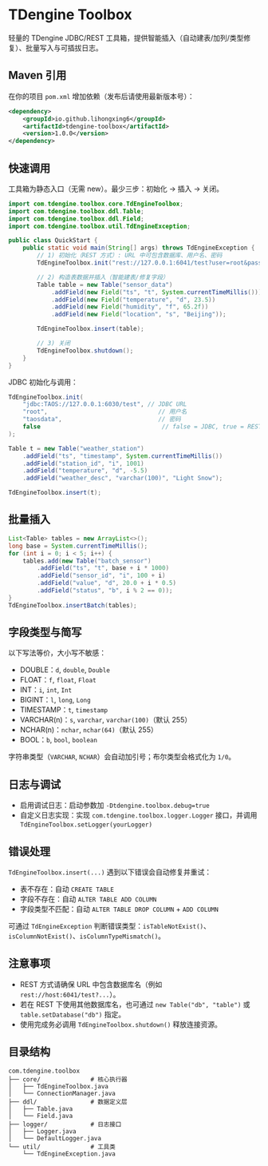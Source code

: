 # TDengine Toolbox

轻量的 TDengine JDBC/REST 工具箱，提供智能插入（自动建表/加列/类型修复）、批量写入与可插拔日志。

## Maven 引用

在你的项目 `pom.xml` 增加依赖（发布后请使用最新版本号）：

```xml
<dependency>
    <groupId>io.github.lihongxing6</groupId>
    <artifactId>tdengine-toolbox</artifactId>
    <version>1.0.0</version>
</dependency>
```

## 快速调用

工具箱为静态入口（无需 new）。最少三步：初始化 → 插入 → 关闭。

```java
import com.tdengine.toolbox.core.TdEngineToolbox;
import com.tdengine.toolbox.ddl.Table;
import com.tdengine.toolbox.ddl.Field;
import com.tdengine.toolbox.util.TdEngineException;

public class QuickStart {
    public static void main(String[] args) throws TdEngineException {
        // 1) 初始化（REST 方式）: URL 中可包含数据库、用户名、密码
        TdEngineToolbox.init("rest://127.0.0.1:6041/test?user=root&password=taosdata");

        // 2) 构造表数据并插入（智能建表/修复字段）
        Table table = new Table("sensor_data")
            .addField(new Field("ts", "t", System.currentTimeMillis()))
            .addField(new Field("temperature", "d", 23.5))
            .addField(new Field("humidity", "f", 65.2f))
            .addField(new Field("location", "s", "Beijing"));

        TdEngineToolbox.insert(table);

        // 3) 关闭
        TdEngineToolbox.shutdown();
    }
}
```

JDBC 初始化与调用：

```java
TdEngineToolbox.init(
    "jdbc:TAOS://127.0.0.1:6030/test", // JDBC URL
    "root",                               // 用户名
    "taosdata",                           // 密码
    false                                  // false = JDBC, true = REST
);

Table t = new Table("weather_station")
    .addField("ts", "timestamp", System.currentTimeMillis())
    .addField("station_id", "i", 1001)
    .addField("temperature", "d", -5.5)
    .addField("weather_desc", "varchar(100)", "Light Snow");

TdEngineToolbox.insert(t);
```

## 批量插入

```java
List<Table> tables = new ArrayList<>();
long base = System.currentTimeMillis();
for (int i = 0; i < 5; i++) {
    tables.add(new Table("batch_sensor")
        .addField("ts", "t", base + i * 1000)
        .addField("sensor_id", "i", 100 + i)
        .addField("value", "d", 20.0 + i * 0.5)
        .addField("status", "b", i % 2 == 0));
}
TdEngineToolbox.insertBatch(tables);
```

## 字段类型与简写

以下写法等价，大小写不敏感：

- DOUBLE：`d`, `double`, `Double`
- FLOAT：`f`, `float`, `Float`
- INT：`i`, `int`, `Int`
- BIGINT：`l`, `long`, `Long`
- TIMESTAMP：`t`, `timestamp`
- VARCHAR(n)：`s`, `varchar`, `varchar(100)`（默认 255）
- NCHAR(n)：`nchar`, `nchar(64)`（默认 255）
- BOOL：`b`, `bool`, `boolean`

字符串类型（`VARCHAR`, `NCHAR`）会自动加引号；布尔类型会格式化为 `1/0`。

## 日志与调试

- 启用调试日志：启动参数加 `-Dtdengine.toolbox.debug=true`
- 自定义日志实现：实现 `com.tdengine.toolbox.logger.Logger` 接口，并调用 `TdEngineToolbox.setLogger(yourLogger)`

## 错误处理

`TdEngineToolbox.insert(...)` 遇到以下错误会自动修复并重试：

- 表不存在：自动 `CREATE TABLE`
- 字段不存在：自动 `ALTER TABLE ADD COLUMN`
- 字段类型不匹配：自动 `ALTER TABLE DROP COLUMN` + `ADD COLUMN`

可通过 `TdEngineException` 判断错误类型：`isTableNotExist()`、`isColumnNotExist()`、`isColumnTypeMismatch()`。

## 注意事项

- REST 方式请确保 URL 中包含数据库名（例如 `rest://host:6041/test?...`）。
- 若在 REST 下使用其他数据库名，也可通过 `new Table("db", "table")` 或 `table.setDatabase("db")` 指定。
- 使用完成务必调用 `TdEngineToolbox.shutdown()` 释放连接资源。

## 目录结构

```
com.tdengine.toolbox
├── core/              # 核心执行器
│   ├── TdEngineToolbox.java
│   └── ConnectionManager.java
├── ddl/               # 数据定义层
│   ├── Table.java
│   └── Field.java
├── logger/            # 日志接口
│   ├── Logger.java
│   └── DefaultLogger.java
└── util/              # 工具类
    └── TdEngineException.java
```

<!-- 父 POM使用说明已迁移至 docs/DEV_NOTES.md（仅供作者参考） -->
